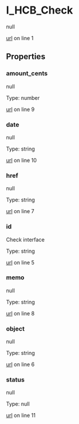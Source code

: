 # I_HCB_Check

null 

[url](https://github.com/devramsean0/hcb.js/blob/aba0631/src/api_schemas/check.ts#L1) on line 1  

## Properties
### amount_cents

null 

Type: number  

[url](https://github.com/devramsean0/hcb.js/blob/aba0631/src/api_schemas/check.ts#L9) on line 9  

### date

null 

Type: string  

[url](https://github.com/devramsean0/hcb.js/blob/aba0631/src/api_schemas/check.ts#L10) on line 10  

### href

null 

Type: string  

[url](https://github.com/devramsean0/hcb.js/blob/aba0631/src/api_schemas/check.ts#L7) on line 7  

### id

Check interface 

Type: string  

[url](https://github.com/devramsean0/hcb.js/blob/aba0631/src/api_schemas/check.ts#L5) on line 5  

### memo

null 

Type: string  

[url](https://github.com/devramsean0/hcb.js/blob/aba0631/src/api_schemas/check.ts#L8) on line 8  

### object

null 

Type: string  

[url](https://github.com/devramsean0/hcb.js/blob/aba0631/src/api_schemas/check.ts#L6) on line 6  

### status

null 

Type: null  

[url](https://github.com/devramsean0/hcb.js/blob/aba0631/src/api_schemas/check.ts#L11) on line 11  
